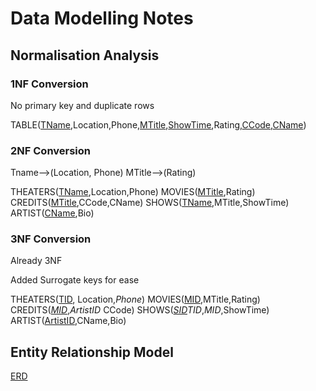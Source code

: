 # Data Modelling Notes

## Normalisation Analysis

### 1NF Conversion
No primary key and duplicate rows

TABLE(<u>TName</u>,Location,Phone,<u>MTitle</u>,<u>ShowTime</u>,Rating,<u>CCode</u>,<u>CName</u>)

### 2NF Conversion
Tname-->(Location, Phone)
MTitle-->(Rating)

THEATERS(<u>TName</u>,Location,Phone)
MOVIES(<u>MTitle</u>,Rating)
CREDITS(<u>MTitle</u>,CCode,CName)
SHOWS(<u>TName</u>,MTitle,ShowTime)
ARTIST(<u>CName</u>,Bio)

### 3NF Conversion
Already 3NF

Added Surrogate keys for ease

THEATERS(<u>TID</u>, Location,*Phone*)
MOVIES(<u>MID</u>,MTitle,Rating)
CREDITS(<u>*MID*</u>,*ArtistID* CCode)
SHOWS(<u>*SID*</u>*TID*,*MID*,ShowTime)
ARTIST(<u>ArtistID</u>,CName,Bio)

## Entity Relationship Model

[ERD](MoviesTonightERD.png)
